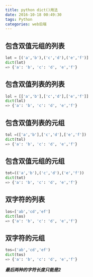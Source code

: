```yaml
---
title: python dict()用法
date: 2016-10-18 00:49:30
tags: Python
categories: web后端
---
```


## 包含双值元组的列表
```python
lot = [('a','b'),('c','d'),('e','f')]
dict(lot)
=> {'a': 'b', 'c': 'd', 'e','f'}
```



## 包含双值列表的列表
```python
lol = [['a','b'],['c','d'],['e','f']]
dict(lol)
=> {'a': 'b', 'c': 'd', 'e','f'}
```


## 包含双值列表的元组
```python
tol =(['a','b'],['c','d'],['e','f'])
dict(tol)
=> {'a': 'b', 'c': 'd', 'e','f'}
```

## 包含双值元组的元组
```python
tot=(('a','b'),('c','d'),('e','f'))
dict(tot)
=> {'a': 'b', 'c': 'd', 'e','f'}
```

## 双字符的列表
```python
los=['ab','cd','ef']
dict(los)
=> {'a': 'b', 'c': 'd', 'e','f'}
```

## 双字符的元组
```python
tos=('ab','cd','ef')
dict(tos)
=> {'a': 'b', 'c': 'd', 'e','f'}
```


***最后两种的字符长度只能是2***


